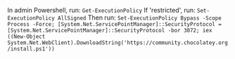 In admin Powershell, run:
```Get-ExecutionPolicy```
If 'restricted', run:
```Set-ExecutionPolicy AllSigned```
Then run:
```Set-ExecutionPolicy Bypass -Scope Process -Force; [System.Net.ServicePointManager]::SecurityProtocol = [System.Net.ServicePointManager]::SecurityProtocol -bor 3072; iex ((New-Object System.Net.WebClient).DownloadString('https://community.chocolatey.org/install.ps1'))```
